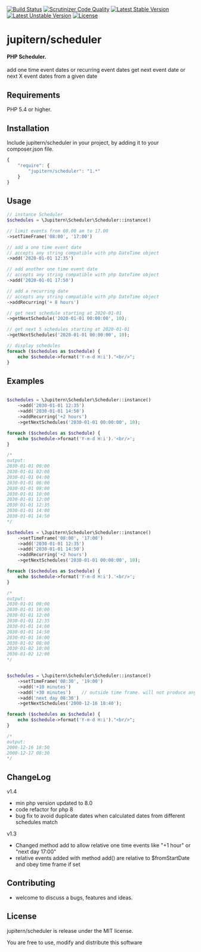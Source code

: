 [![Build Status](https://scrutinizer-ci.com/g/jupitern/Scheduler/badges/build.png?b=master)](https://scrutinizer-ci.com/g/jupitern/Scheduler/build-status/master)
[![Scrutinizer Code Quality](https://scrutinizer-ci.com/g/jupitern/Scheduler/badges/quality-score.png?b=master)](https://scrutinizer-ci.com/g/jupitern/Scheduler/?branch=master)
[![Latest Stable Version](https://poser.pugx.org/jupitern/scheduler/v/stable)](https://packagist.org/packages/jupitern/scheduler)
[![Latest Unstable Version](https://poser.pugx.org/jupitern/scheduler/v/unstable)](https://packagist.org/packages/jupitern/scheduler)
[![License](https://poser.pugx.org/jupitern/scheduler/license)](https://packagist.org/packages/jupitern/scheduler)

# jupitern/scheduler
#### PHP Scheduler.

add one time event dates or recurring event dates
get next event date or next X event dates from a given date

## Requirements

PHP 5.4 or higher.

## Installation

Include jupitern/scheduler in your project, by adding it to your composer.json file.
```javascript
{
    "require": {
        "jupitern/scheduler": "1.*"
    }
}
```

## Usage
```php
// instance Scheduler
$schedules = \Jupitern\Scheduler\Scheduler::instance()

// limit events from 08.00 am to 17.00
->setTimeFrame('08:00', '17:00')

// add a one time event date
// accepts any string compatible with php DateTime object
->add('2020-01-01 12:35')

// add another one time event date
// accepts any string compatible with php DateTime object
->add('2020-01-01 17:50')

// add a recurring date
// accepts any string compatible with php DateTime object
->addRecurring('+ 8 hours')

// get next schedule starting at 2020-01-01
->getNextSchedule('2020-01-01 00:00:00', 10);

// get next 5 schedules starting at 2020-01-01
->getNextSchedules('2020-01-01 00:00:00', 10);

// display schedules
foreach ($schedules as $schedule) {
    echo $schedule->format('Y-m-d H:i')."<br/>";
}

```

## Examples
```php

$schedules = \Jupitern\Scheduler\Scheduler::instance()
    ->add('2030-01-01 12:35')
    ->add('2030-01-01 14:50')
    ->addRecurring('+2 hours')
    ->getNextSchedules('2030-01-01 00:00:00', 10);

foreach ($schedules as $schedule) {
    echo $schedule->format('Y-m-d H:i').'<br/>';
}

/*
output:
2030-01-01 00:00
2030-01-01 02:00
2030-01-01 04:00
2030-01-01 06:00
2030-01-01 08:00
2030-01-01 10:00
2030-01-01 12:00
2030-01-01 12:35
2030-01-01 14:00
2030-01-01 14:50
*/

$schedules = \Jupitern\Scheduler\Scheduler::instance()
    ->setTimeFrame('08:00', '17:00')
    ->add('2030-01-01 12:35')
    ->add('2030-01-01 14:50')
    ->addRecurring('+2 hours')
    ->getNextSchedules('2030-01-01 00:00:00', 10);

foreach ($schedules as $schedule) {
    echo $schedule->format('Y-m-d H:i').'<br/>';
}

/*
output:
2030-01-01 08:00
2030-01-01 10:00
2030-01-01 12:00
2030-01-01 12:35
2030-01-01 14:00
2030-01-01 14:50
2030-01-01 16:00
2030-01-02 08:00
2030-01-02 10:00
2030-01-02 12:00
*/


$schedules = \Jupitern\Scheduler\Scheduler::instance()
    ->setTimeFrame('08:30', '19:00')
    ->add('+10 minutes')
    ->add('+30 minutes')	// outside time frame. will not produce any schedule
    ->add('next day 08:30')
    ->getNextSchedules('2000-12-16 18:40');

foreach ($schedules as $schedule) {
    echo $schedule->format('Y-m-d H:i')."<br/>";
}

/*
output:
2000-12-16 18:50
2000-12-17 08:30
*/

```

## ChangeLog

v1.4

- min php version updated to 8.0
- code refactor for php 8
- bug fix to avoid duplicate dates when calculated dates from different schedules match 


v1.3

 - Changed method add to allow relative one time events like "+1 hour" or "next day 17:00"
 - relative events added with method add() are relative to $fromStartDate and obey time frame if set

## Contributing

 - welcome to discuss a bugs, features and ideas.

## License

jupitern/scheduler is release under the MIT license.

You are free to use, modify and distribute this software
